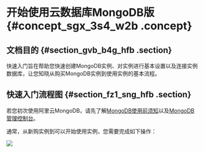# 开始使用云数据库MongoDB版 {#concept_sgx_3s4_w2b .concept}

## 文档目的 {#section_gvb_b4g_hfb .section}

快速入门旨在帮助您快速创建MongoDB实例、对实例进行基本设置以及连接实例数据库，让您知晓从购买MongoDB实例到使用实例的基本流程。

## 快速入门流程图 {#section_fz1_sng_hfb .section}

若您初次使用阿里云MongoDB，请先了解[MongoDB使用前须知](intl.zh-CN/副本集快速入门/使用前须知.md)以及[MongoDB管理控制台](intl.zh-CN/副本集快速入门/关于MongoDB控制台.md)。

通常，从新购实例到可以开始使用实例，您需要完成如下操作：

![](http://static-aliyun-doc.oss-cn-hangzhou.aliyuncs.com/assets/img/6656/155712723613100_zh-CN.png)

